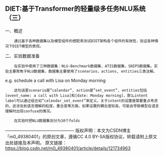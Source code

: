 ## DIET:基于Transformer的轻量级多任务NLU系统（三）

一、概述

        通过基于各种数据集以及模型组件的搭配来测试DIET架构各个组件的有效性，验证各种情况下DIET模型的表现。

二、实验数据准备

        在实验中使用了三种数据集：NLU-Benchmark数据集，ATIS数据集，SNIPS数据集。实验主要聚焦于NLU数据集，数据集主要使用了scenarios，actions, entities三类注解。

e.g. schedule a call with Lisa on Monday morning

        这句话里scenario是”calendar”, action是”set_event”, entities包括[event_name: a call with Lisa]和[date: Monday morning]，那么intent label可以通过组合如”calendar_set_event”来定义。关于intent的设置是需要重点考虑的，这涉及到语言理解的粒度，重合度等方面，如果设置的耦合度较高，可能会导致模型在语言理解时出现confuse的情况。

        在实验时把NLU数据集划分为10个folds

————————————————
版权声明：本文为CSDN博主「m0_49380401」的原创文章，遵循CC 4.0 BY-SA版权协议，转载请附上原文出处链接及本声明。
原文链接：https://blog.csdn.net/m0_49380401/article/details/121734963
